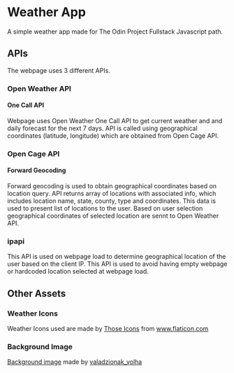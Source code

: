 # Weather App

A simple weather app made for The Odin Project Fullstack Javascript path.

## APIs

The webpage uses 3 different APIs.

### Open Weather API
#### One Call API

Webpage uses Open Weather One Call API to get current weather and and daily forecast for the next 7 days. API is called using geographical coordinates (latitude, longitude) which are obtained from Open Cage API.

### Open Cage API
#### Forward Geocoding

Forward geocoding is used to obtain geographical coordinates based on location query. API returns array of locations with associated info, which includes location name, state, county, type and coordinates. This data is used to present list of locations to the user. Based on user selection geographical coordinates of selected location are sennt to Open Weather API.

### ipapi

This API is used on webpage load to determine geographical location of the user based on the client IP. This API is used to avoid having empty webpage or hardcoded location selected at webpage load.

## Other Assets
### Weather Icons

Weather Icons used are made by <a href="https://www.flaticon.com/authors/those-icons" title="Those Icons">Those Icons</a> from <a href="https://www.flaticon.com/" title="Flaticon">www.flaticon.com</a>

### Background Image
<a href="https://www.freepik.com/free-vector/mountain-ridges-vector-illustration-sunrise_11950790.htm#page=1&query=mountain&position=38">Background image</a> made by <a href="https://www.freepik.com/valadzionak-volha">valadzionak_volha</a>